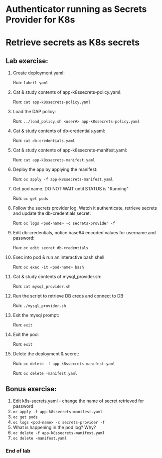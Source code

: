 # Authenticator running as Secrets Provider for K8s
# Retrieve secrets as K8s secrets

## Lab exercise:
1) Create deployment yaml:

   Run: ```labctl yaml```
2) Cat & study contents of app-k8ssecrets-policy.yaml:

   Run: ```cat app-k8ssecrets-policy.yaml```
3) Load the DAP policy:

   Run: ```../load_policy.sh <user#> app-k8ssecrets-policy.yaml```
4) Cat & study contents of db-credentials.yaml:

   Run: ```cat db-credentials.yaml```
5) Cat & study contents of app-k8ssecrets-manifest.yaml:

   Run: ```cat app-k8ssecrets-manifest.yaml```
6) Deploy the app by applying the manifest:

   Run: ```oc apply -f app-k8ssecrets-manifest.yaml```
7) Get pod name. DO NOT WAIT until STATUS is "Running"

   Run: ```oc get pods```
8) Follow the secrets provider log. Watch it authenticate, retrieve secrets and update the db-credentials secret:

   Run: ```oc logs <pod-name> -c secrets-provider -f```
9) Edit db-credentials, notice base64 encoded values for username and password:

   Run: ```oc edit secret db-credentials```
10) Exec into pod & run an interactive bash shell:

    Run: ```oc exec -it <pod-name> bash```
11) Cat & study contents of mysql_provider.sh:

    Run: ```cat mysql_provider.sh```
12) Run the script to retrieve DB creds and connect to DB:

    Run: ```./mysql_provider.sh```
13) Exit the mysql prompt:

    Run: ```exit```
13) Exit the pod:

    Run: ```exit```
14) Delete the deployment & secret:

    Run: ```oc delete -f app-k8ssecrets-manifest.yaml```

    Run: ```oc delete -manifest.yaml```

## Bonus exercise:
1) Edit k8s-secrets.yaml - change the name of secret retrieved for password
2) ```oc apply -f app-k8ssecrets-manifest.yaml```
3) ```oc get pods```
4) ```oc logs <pod-name> -c secrets-provider -f```
5) What is happening in the pod log? Why?
6) ```oc delete -f app-k8ssecrets-manifest.yaml```
7) ```oc delete -manifest.yaml```

### End of lab

